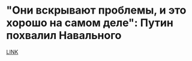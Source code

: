 # "Они вскрывают проблемы, и это хорошо на самом деле": Путин похвалил Навального



[LINK](https://varlamov.ru/2816750.html)